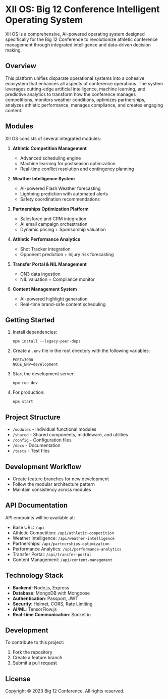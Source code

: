 # XII OS: Big 12 Conference Intelligent Operating System

XII OS is a comprehensive, AI-powered operating system designed specifically for the Big 12 Conference to revolutionize athletic conference management through integrated intelligence and data-driven decision making.

## Overview

This platform unifies disparate operational systems into a cohesive ecosystem that enhances all aspects of conference operations. The system leverages cutting-edge artificial intelligence, machine learning, and predictive analytics to transform how the conference manages competitions, monitors weather conditions, optimizes partnerships, analyzes athletic performance, manages compliance, and creates engaging content.

## Modules

XII OS consists of several integrated modules:

1. **Athletic Competition Management**
   - Advanced scheduling engine
   - Machine learning for postseason optimization
   - Real-time conflict resolution and contingency planning

2. **Weather Intelligence System**
   - AI-powered Flash Weather forecasting
   - Lightning prediction with automated alerts
   - Safety coordination recommendations

3. **Partnerships Optimization Platform**
   - Salesforce and CRM integration
   - AI email campaign orchestration
   - Dynamic pricing + Sponsorship valuation

4. **Athletic Performance Analytics**
   - Shot Tracker integration
   - Opponent prediction + Injury risk forecasting

5. **Transfer Portal & NIL Management**
   - ON3 data ingestion
   - NIL valuation + Compliance monitor

6. **Content Management System**
   - AI-powered highlight generation
   - Real-time brand-safe content scheduling

## Getting Started

1. Install dependencies:
   ```
   npm install --legacy-peer-deps
   ```

2. Create a `.env` file in the root directory with the following variables:
   ```
   PORT=3000
   NODE_ENV=development
   ```

3. Start the development server:
   ```
   npm run dev
   ```

4. For production:
   ```
   npm start
   ```

## Project Structure

- `/modules` - Individual functional modules
- `/shared` - Shared components, middleware, and utilities
- `/config` - Configuration files
- `/docs` - Documentation
- `/tests` - Test files

## Development Workflow

- Create feature branches for new development
- Follow the modular architecture pattern
- Maintain consistency across modules

## API Documentation

API endpoints will be available at:
- Base URL: `/api`
- Athletic Competition: `/api/athletic-competition`
- Weather Intelligence: `/api/weather-intelligence`
- Partnerships: `/api/partnerships-optimization`
- Performance Analytics: `/api/performance-analytics`
- Transfer Portal: `/api/transfer-portal`
- Content Management: `/api/content-management`

## Technology Stack

- **Backend**: Node.js, Express
- **Database**: MongoDB with Mongoose
- **Authentication**: Passport, JWT
- **Security**: Helmet, CORS, Rate Limiting
- **AI/ML**: TensorFlow.js
- **Real-time Communication**: Socket.io

## Development

To contribute to this project:

1. Fork the repository
2. Create a feature branch
3. Submit a pull request

## License

Copyright © 2023 Big 12 Conference. All rights reserved. 